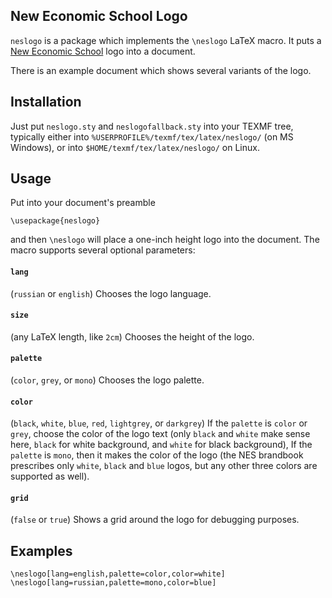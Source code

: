 ## New Economic School Logo

`neslogo` is a package which implements the `\neslogo` LaTeX macro.
It puts a [New Economic School](https://www.nes.ru) logo into a document.

There is an example document which shows several variants of the logo.

## Installation

Just put `neslogo.sty` and `neslogofallback.sty` into your TEXMF tree,
typically either into `%USERPROFILE%/texmf/tex/latex/neslogo/` (on MS Windows),
or into `$HOME/texmf/tex/latex/neslogo/` on Linux.

## Usage

Put into your document's preamble

```
\usepackage{neslogo}
```

and then `\neslogo` will place a one-inch height logo into the document.
The macro supports several optional parameters:

#### `lang`

(`russian` or `english`) Chooses the logo language.

#### `size`

(any LaTeX length, like `2cm`) Chooses the height of the logo.

#### `palette`

(`color`, `grey`, or `mono`) Chooses the logo palette.

#### `color`

(`black`, `white`, `blue`, `red`, `lightgrey`, or `darkgrey`) If the `palette` is `color` or `grey`, choose
the color of the logo text (only `black` and `white` make sense here, `black` for white background, and
`white` for black background), If the `palette` is `mono`, then it makes the color of the logo
(the NES brandbook prescribes only `white`, `black` and `blue` logos, but any other three colors are
supported as well).

#### `grid`

(`false` or `true`) Shows a grid around the logo for debugging purposes.

## Examples

`\neslogo[lang=english,palette=color,color=white]`
`\neslogo[lang=russian,palette=mono,color=blue]`

